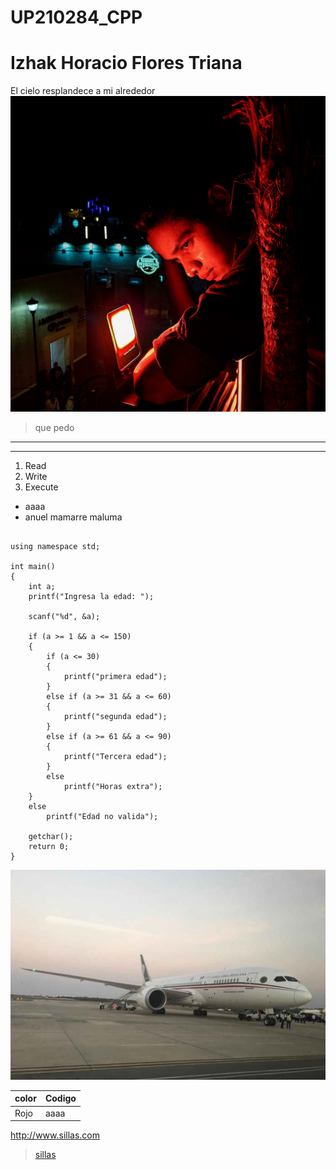 # UP210284_CPP
# **Izhak Horacio Flores Triana** 

El cielo resplandece a mi alrededor
![screenshot](aaaaa.jpg)

>que pedo
--- 
---

<ol>
<li>Read</li>
<li>Write</li>
<li>Execute</li>
</ol>

- aaaa
- anuel mamarre maluma


``` #include <iostream>

using namespace std;

int main()
{
    int a;
    printf("Ingresa la edad: ");

    scanf("%d", &a);

    if (a >= 1 && a <= 150)
    {
        if (a <= 30)
        {
            printf("primera edad");
        }
        else if (a >= 31 && a <= 60)
        {
            printf("segunda edad");
        }
        else if (a >= 61 && a <= 90)
        {
            printf("Tercera edad");
        }
        else
            printf("Horas extra");
    }
    else
        printf("Edad no valida");

    getchar();
    return 0;
}
```

<div align= "center">

<img alt="equisde" src='U1/avion.jpg'
width='800' />
</div>

| color |  Codigo | 
|-------|------- |
| Rojo  |  aaaa |

http://www.sillas.com

>[sillas](http://www.sillas.com)